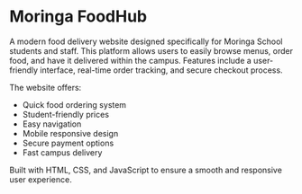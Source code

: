 # Moringa FoodHub

A modern food delivery website designed specifically for Moringa School students and staff. This platform allows users to easily browse menus, order food, and have it delivered within the campus. Features include a user-friendly interface, real-time order tracking, and secure checkout process.

The website offers:
- Quick food ordering system
- Student-friendly prices
- Easy navigation
- Mobile responsive design
- Secure payment options
- Fast campus delivery

Built with HTML, CSS, and JavaScript to ensure a smooth and responsive user experience.
